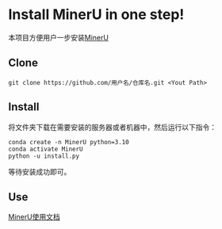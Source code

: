# Install MinerU in one step!

本项目方便用户一步安装[MinerU](https://github.com/opendatalab/MinerU.git)

## Clone

```
git clone https://github.com/用户名/仓库名.git <Yout Path>
```

## Install

将文件夹下载在需要安装的服务器或者机器中，然后运行以下指令：

```
conda create -n MinerU python=3.10
conda activate MinerU
python -u install.py
```

等待安装成功即可。

## Use

[MinerU使用文档](https://mineru.readthedocs.io/en/latest/user_guide/usage/command_line.html)